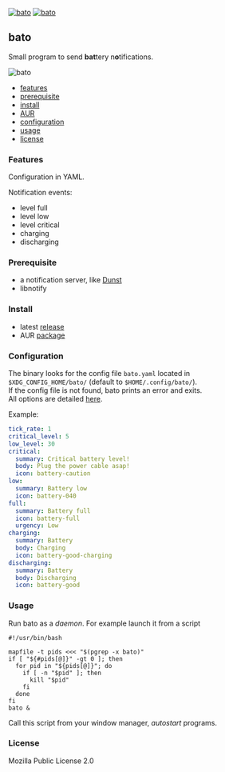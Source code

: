 [![bato](https://img.shields.io/github/actions/workflow/status/doums/bato/test.yml?color=0D0D0D&logoColor=BFBFBF&labelColor=404040&logo=github&style=for-the-badge)](https://github.com/doums/bato/actions?query=workflow%3Atest)
[![bato](https://img.shields.io/aur/version/bato?color=0D0D0D&logoColor=BFBFBF&labelColor=404040&logo=arch-linux&style=for-the-badge)](https://aur.archlinux.org/packages/bato/)

## bato

Small program to send **bat**tery n**o**tifications.

![bato](https://github.com/doums/bato/blob/master/img/bato.png)

- [features](#features)
- [prerequisite](#prerequisite)
- [install](#install)
- [AUR](#arch-linux-aur-package)
- [configuration](#configuration)
- [usage](#usage)
- [license](#license)

### Features

Configuration in YAML.

Notification events:

- level full
- level low
- level critical
- charging
- discharging

### Prerequisite

- a notification server, like [Dunst](https://dunst-project.org/)
- libnotify

### Install

- latest [release](https://github.com/doums/bato/releases/latest)
- AUR [package](https://aur.archlinux.org/packages/bato)

### Configuration

The binary looks for the config file `bato.yaml` located in `$XDG_CONFIG_HOME/bato/` (default to `$HOME/.config/bato/`).\
If the config file is not found, bato prints an error and exits.\
All options are detailed [here](https://github.com/doums/bato/blob/master/bato.yaml).

Example:

```yaml
tick_rate: 1
critical_level: 5
low_level: 30
critical:
  summary: Critical battery level!
  body: Plug the power cable asap!
  icon: battery-caution
low:
  summary: Battery low
  icon: battery-040
full:
  summary: Battery full
  icon: battery-full
  urgency: Low
charging:
  summary: Battery
  body: Charging
  icon: battery-good-charging
discharging:
  summary: Battery
  body: Discharging
  icon: battery-good
```

### Usage

Run bato as a _daemon_. For example launch it from a script

```
#!/usr/bin/bash

mapfile -t pids <<< "$(pgrep -x bato)"
if [ "${#pids[@]}" -gt 0 ]; then
  for pid in "${pids[@]}"; do
    if [ -n "$pid" ]; then
      kill "$pid"
    fi
  done
fi
bato &
```

Call this script from your window manager, _autostart_ programs.

### License

Mozilla Public License 2.0
